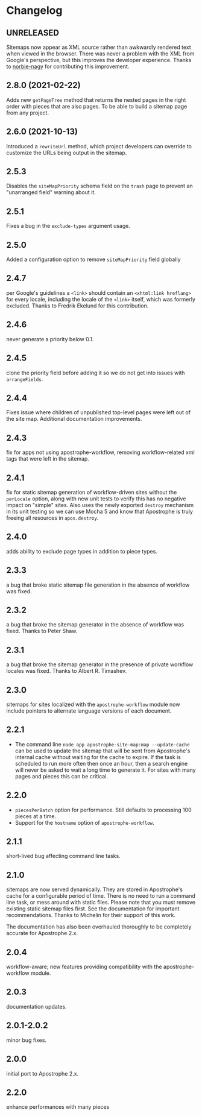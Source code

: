 # Changelog

## UNRELEASED

Sitemaps now appear as XML source rather than awkwardly rendered text when viewed in the browser. There was never a problem with the XML from Google's perspective, but this improves the developer experience. Thanks to [norbie-nagy](https://github.com/norbie-nagy) for contributing this improvement.

## 2.8.0 (2021-02-22)

Adds new `getPageTree` method that returns the nested pages in the right order with pieces that are also pages. To be able to build a sitemap page from any project.

## 2.6.0 (2021-10-13)

Introduced a `rewriteUrl` method, which project developers can override to customize the URLs being output in the sitemap.

## 2.5.3

Disables the `siteMapPriority` schema field on the `trash` page to prevent an "unarranged field" warning about it.

## 2.5.1

Fixes a bug in the `exclude-types` argument usage.

## 2.5.0

Added a configuration option to remove `siteMapPriority` field globally

## 2.4.7

per Google's guidelines a `<link>` should contain an `<xhtml:link hreflang>` for every locale, including the locale of the `<link>` itself, which was formerly excluded. Thanks to Fredrik Ekelund for this contribution.

## 2.4.6

never generate a priority below 0.1.

## 2.4.5

clone the priority field before adding it so we do not get into issues with `arrangeFields`.

## 2.4.4

Fixes issue where children of unpublished top-level pages were left out of the site map. Additional documentation improvements.

## 2.4.3

fix for apps not using apostrophe-workflow, removing workflow-related xml tags that were left in the sitemap.

## 2.4.1

fix for static sitemap generation of workflow-driven sites without the `perLocale` option, along with new unit tests to verify this has no negative impact on "simple" sites. Also uses the newly exported `destroy` mechanism in its unit testing so we can use Mocha 5 and know that Apostrophe is truly freeing all resources in `apos.destroy`.

## 2.4.0

adds ability to exclude page types in addition to piece types.

## 2.3.3

a bug that broke static sitemap file generation in the absence of workflow was fixed.

## 2.3.2

a bug that broke the sitemap generator in the absence of workflow was fixed. Thanks to Peter Shaw.

## 2.3.1

a bug that broke the sitemap generator in the presence of private workflow locales was fixed. Thanks to Albert R. Timashev.

## 2.3.0

sitemaps for sites localized with the `apostrophe-workflow` module now include pointers to alternate language versions of each document.

## 2.2.1

* The command line `node app apostrophe-site-map:map --update-cache` can be used to update the sitemap that will be sent from Apostrophe's internal cache without waiting for the cache to expire. If the task is scheduled to run more often then once an hour, then a search engine will never be asked to wait a long time to generate it. For sites with many pages and pieces this can be critical.

## 2.2.0

* `piecesPerBatch` option for performance. Still defaults to processing 100 pieces at a time.
* Support for the `hostname` option of `apostrophe-workflow`.

## 2.1.1

short-lived bug affecting command line tasks.

## 2.1.0

sitemaps are now served dynamically. They are stored in Apostrophe's cache for a configurable period of time. There is no need to run a command line task, or mess around with static files. Please note that you must remove existing static sitemap files first. See the documentation for important recommendations. Thanks to Michelin for their support of this work.

The documentation has also been overhauled thoroughly to be completely accurate for Apostrophe 2.x.

## 2.0.4

workflow-aware; new features providing compatibility with the apostrophe-workflow module.

## 2.0.3

documentation updates.

## 2.0.1-2.0.2

minor bug fixes.

## 2.0.0

initial port to Apostrophe 2.x.

## 2.2.0

enhance performances with many pieces
